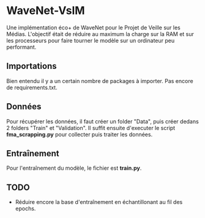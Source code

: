 # WaveNet-VslM

Une implémentation éco+ de WaveNet pour le Projet de Veille sur les Médias.
L'objectif était de réduire au maximum la charge sur la RAM et sur les processeurs pour faire tourner le modèle sur un ordinateur peu performant.

## Importations

Bien entendu il y a un certain nombre de packages à importer. Pas encore de requirements.txt.

## Données

Pour récupérer les données, il faut créer un folder "Data", puis créer dedans 2 folders "Train" et "Validation". Il suffit ensuite d'executer le script __fma_scrapping.py__ pour collecter puis traiter les données.

## Entraînement

Pour l'entraînement du modèle, le fichier est __train.py__.

## TODO

- Réduire encore la base d'entraînement en échantillonant au fil des epochs.
